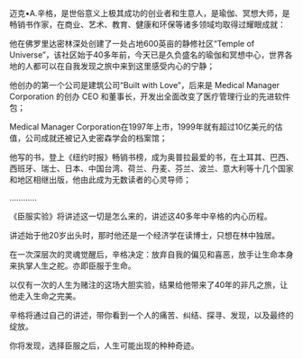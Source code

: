 迈克•A.辛格，是世俗意义上极其成功的创业者和生意人，是瑜伽、冥想大师，是畅销书作家，在商业、艺术、教育、健康和环保等诸多领域均取得过耀眼成就：

他在佛罗里达密林深处创建了一处占地600英亩的静修社区“Temple of Universe”，该社区始于40多年前，今天已是久负盛名的瑜伽和冥想中心，世界各地的人都可以在自我发现之旅中来到这里感受内心的宁静；

他创办的第一个公司是建筑公司“Built with Love”，后来是 Medical Manager Corporation 的创办 CEO 和董事长，开发出全面改变了医疗管理行业的先进软件包；

Medical Manager Corporation在1997年上市，1999年就有超过10亿美元的估值，公司成就还被记入史密森学会的档案馆；

他写的书，登上《纽约时报》畅销书榜，成为奥普拉最爱的书，在土耳其、巴西、西班牙、瑞士、日本、中国台湾、荷兰、丹麦、芬兰、波兰、意大利等十几个国家和地区相继出版，他由此成为无数读者的心灵导师；

…………

《臣服实验》将讲述这一切是怎么来的，讲述这40多年中辛格的内心历程。

讲述始于他20岁出头时，那时他还是一个经济学在读博士，只想在林中独居。

在一次深层次的灵魂觉醒后，辛格决定：放弃自我的偏见和喜恶，放手让生命本身来执掌人生之舵。亦即臣服于生命。

以仅有一次的人生为赌注的这场大胆实验，结果给他带来了40年的非凡之旅，让他走入生命之完美。

辛格将通过自己的讲述，带你看到一个人的痛苦、纠结、探寻、发现，以及最终的绽放。

你将发现，选择臣服之后，人生可能出现的种种奇迹。